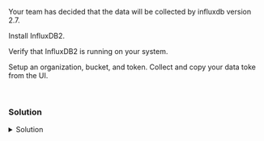 Your team has decided that the data will be collected by influxdb version 2.7. 

Install InfluxDB2.

Verify that InfluxDB2 is running on your system.

Setup an organization, bucket, and token. Collect and copy your data toke from the UI.

<br>

### Solution
<details>
<summary>Solution</summary>
Install the InfluxDB2 repository.

```plain
wget -q https://repos.influxdata.com/influxdata-archive_compat.key
echo '393e8779c89ac8d958f81f942f9ad7fb82a25e133faddaf92e15b16e6ac9ce4c influxdata-archive_compat.key' | sha256sum -c && cat influxdata-archive_compat.key | gpg --dearmor | tee /etc/apt/trusted.gpg.d/influxdata-archive_compat.gpg > /dev/null
echo 'deb [signed-by=/etc/apt/trusted.gpg.d/influxdata-archive_compat.gpg] https://repos.influxdata.com/debian stable main' | tee /etc/apt/sources.list.d/influxdata.list
```{{exec}}

Install InfluxDB2

```plain
apt-get update && apt-get -y install influxdb2
```{{exec}}

Start InfluxDB2

```plain
systemctl start influxdb      
systemctl enable influxdb
```{{exec}}

Verify InfluxDB2 is listening on the correct port.

```plain
ss -ntulp | grep 8086
lsof -i :8086
```{{exec}}

Connect to InfluxDB, set up your organization, bucket, and token. Copy those pieces of information out to a notepad, you will need them shortly.

{{TRAFFIC_HOST1_8086}}

Once this is complete you have completed this section of the lab.

</details>
